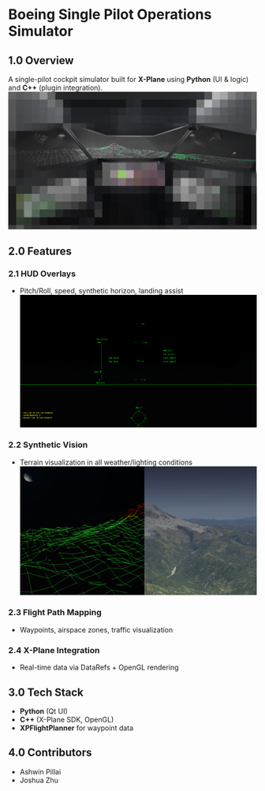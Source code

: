 # Boeing Single Pilot Operations Simulator

## 1.0 Overview
A single-pilot cockpit simulator built for **X-Plane** using **Python** (UI & logic) and **C++** (plugin integration).
![](images/sim2.png)

## 2.0 Features
### 2.1 HUD Overlays
- Pitch/Roll, speed, synthetic horizon, landing assist  
![](images/hud.png)

### 2.2 Synthetic Vision
- Terrain visualization in all weather/lighting conditions  
![](images/svs.png)

### 2.3 Flight Path Mapping
- Waypoints, airspace zones, traffic visualization  

### 2.4 X-Plane Integration
- Real-time data via DataRefs + OpenGL rendering  

## 3.0 Tech Stack
- **Python** (Qt UI)  
- **C++** (X-Plane SDK, OpenGL)  
- **XPFlightPlanner** for waypoint data  

## 4.0 Contributors
- Ashwin Pillai  
- Joshua Zhu  
